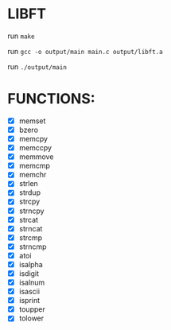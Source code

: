# LIBFT

run `make`

run `gcc -o output/main main.c output/libft.a`

run `./output/main`

# FUNCTIONS:

- [x] memset
- [x] bzero
- [x] memcpy
- [x] memccpy
- [x] memmove
- [x] memcmp
- [x] memchr
- [x] strlen
- [x] strdup
- [x] strcpy
- [x] strncpy
- [x] strcat
- [x] strncat
- [x] strcmp
- [x] strncmp
- [x] atoi
- [x] isalpha
- [x] isdigit
- [x] isalnum
- [x] isascii
- [x] isprint
- [x] toupper
- [x] tolower